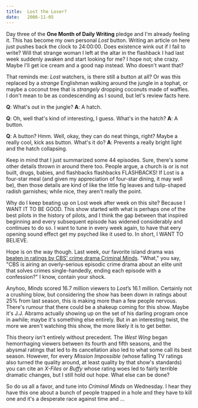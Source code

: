 ```yaml
---
title:  Lost the Loser?
date:   2006-11-05
---
```


Day three of the **One Month of Daily Writing** pledge and I'm already feeling it. This has become my own personal _Lost_ button. Writing an article on here just pushes back the clock to 24:00:00. Does existence wink out if I fail to write? Will that strange woman I left at the altar in the flashback I had last week suddenly awaken and start looking for me? I hope not; she crazy. Maybe I'll get ice cream and a good nap instead. Who doesn't want that?

That reminds me: _Lost_ watchers, is there still a button at all? Or was this replaced by a _strange_ Englishman walking around the jungle in a tophat, or maybe a coconut tree that is _strangely_ dropping coconuts made of waffles. I don't mean to be as condescending as I sound, but let's review facts here. 

**Q**: What's out in the jungle?
**A**: A hatch.

**Q**: Oh, well that's kind of interesting, I guess. What's in the hatch?
**A**: A button.

**Q**: A button? Hmm. Well, okay, they can do neat things, right? Maybe a really cool, kick ass button. What's it do?
**A**: Prevents a really bright light and the hatch collapsing.

Keep in mind that I just summarized some 44 episodes. Sure, there's some other details thrown in around there too. People argue, a church is or is not built, drugs, babies, and flashbacks flashbacks FLASHBACKS! If Lost is a four-star meal (and given my appreciation of four-star dining, it may well be), then those details are kind of like the little fig leaves and tulip-shaped radish garnishes; while nice, they aren't really the point.

Why do I keep beating up on Lost week after week on this site? Because I WANT IT TO BE GOOD. This show started with what is perhaps one of the best pilots in the history of pilots, and I think the gap between that inspired beginning and every subsequent episode has widened considerably and continues to do so. I want to tune in every week again, to have that eery opening sound effect get my psyched like it used to. In short, I WANT TO BELIEVE.

Hope is on the way though. Last week, our favorite island drama was [beaten in ratings by CBS' crime drama Criminal Minds](http://www.tv.com/story/7023.html). "What," you say, "CBS is airing an overly-serious episodic crime drama about an elite unit that solves crimes single-handedly, ending each episode with a confession?" I know, contain your shock.

Anyhoo, *Minds* scored 16.7 million viewers to *Lost*’s 16.1 million. Certainly not a crushing blow, but considering the show has been down in ratings about 25% from last season, this is making more than a few people nervous. There's rumour that there could be a shakeup coming for this show. Maybe it's J.J. Abrams actually showing up on the set of his darling program once in awhile; maybe it's something else entirely. But in an interesting twist, the more we aren't watching this show, the more likely it is to get better.

This theory isn't entirely without precedent. The *West Wing* began hemorrhaging viewers between its fourth and fifth seasons, and the abysmal ratings that led to its cancellation also led to what some call its best season. However, for every *Mission Impossible* (whose falling TV ratings also turned the quality around, at least quality by that show's standards) you can cite an *X-Files* or *Buffy* whose rating woes led to fairly terrible dramatic changes, but I still hold out hope. What else can be done? 

So do us all a favor, and tune into *Criminal Minds* on Wednesday. I hear they have this one about a bunch of people trapped in a hole and they have to kill one and it's a desperate race against time and ... 